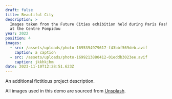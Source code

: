```yaml
---
draft: false
title: Beautiful City
description: >
  Images taken from the Future Cities exhibition held during Paris Fashion Week
  at the Centre Pompidou
year: 2022
position: 4
images:
  - src: /assets/uploads/photo-1695394979617-f43bbf569deb.avif
    caption: a caption
  - src: /assets/uploads/photo-1699213880412-01eddb3023ee.avif
    caption: jkkhkjhm
date: 2023-11-10T12:28:51.623Z
---
```

An additional fictitious project description.

All images used in this demo are sourced from [Unsplash](https://unsplash.com/).


<div class="video-container">

<div  class="" id="VideoPlayer">
<script async src="https://www.youtube.com/iframe_api"></script>
     <script>
                 function onYouTubeIframeAPIReady() {
                  var player;
                  player = new YT.Player('VideoPlayer', {
                    videoId: 'A2vJaYiHVNY', // YouTube Video ID
                    width: 560,               // Player width (in px)
                    height: 400,              // Player height (in px)
                    playerVars: {
                      autoplay: 0,        // Auto-play the video on load
                      controls: 1,        // Show pause/play buttons in player
                      showinfo: 0,        // Hide the video title
                      modestbranding: 1,  // Hide the Youtube Logo
                      loop: 5,            // Run the video in a loop
                      fs: 0,              // Hide the full screen button
                      cc_load_policy: 0, // Hide closed captions
                      iv_load_policy: 3,  // Hide the Video Annotations
                      autohide: 0         // Hide video controls when playing
                    },
                    events: {
                      onReady: function(e) {
                        e.target.mute();
                      }
                    }
                  });
                 }

   </script>
</div> 
</div>